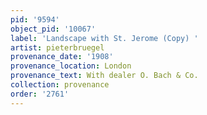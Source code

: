 ```yaml
---
pid: '9594'
object_pid: '10067'
label: 'Landscape with St. Jerome (Copy) '
artist: pieterbruegel
provenance_date: '1908'
provenance_location: London
provenance_text: With dealer O. Bach & Co.
collection: provenance
order: '2761'
---
```

